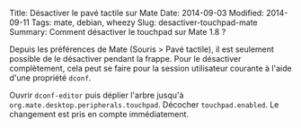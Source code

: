 Title: Désactiver le pavé tactile sur Mate
Date: 2014-09-03
Modified: 2014-09-11
Tags: mate, debian, wheezy
Slug: desactiver-touchpad-mate
Summary: Comment désactiver le touchpad sur Mate 1.8 ?

Depuis les préférences de Mate (Souris > Pavé tactile), il est seulement possible de le désactiver pendant la frappe. Pour le désactiver complètement, cela peut se faire pour la session utilisateur courante à l'aide d'une propriété `dconf`.

Ouvrir `dconf-editor` puis déplier l'arbre jusqu'à `org.mate.desktop.peripherals.touchpad`. Décocher `touchpad.enabled`. Le changement est pris en compte immédiatement.

